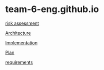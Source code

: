 # team-6-eng.github.io

<a href="https://docs.google.com/document/d/1uSEUkTx7TwjhC9__4GRph_KiIIABtbI6sEMNmyF-NJw/edit?usp=sharing">risk assessment</a>

<a href="https://docs.google.com/document/d/1bZVPHokvEOHiyHhP0aKFZpqKdLopFgCRzoTackHuUzQ/edit?usp=sharing">Architecture</a>

<a href="https://docs.google.com/document/d/1oThx34QZ7k7ykyu3dpDQm_c8Oz8JjbUf8P1NA73_sao/edit?usp=sharing">Implementation  </a>

<a href="https://docs.google.com/document/d/1UE9rLKW1BYWGNhiBdfwcW9eboLEKlev7v0U4jK-RM5k/edit?usp=sharing">Plan  </a>

<a href="https://docs.google.com/document/d/1J2HJH6q8h4ShFtYeZ115hOiWoiFYaPxJlq8AicnCf-A/edit?usp=sharing">requirements  </a>
